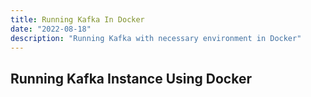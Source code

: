 ```yaml
---
title: Running Kafka In Docker
date: "2022-08-18"
description: "Running Kafka with necessary environment in Docker"
---
```


## Running Kafka Instance Using Docker
